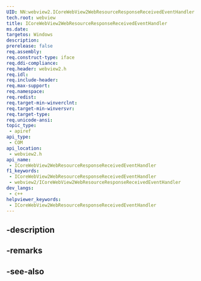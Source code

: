 ```yaml
---
UID: NN:webview2.ICoreWebView2WebResourceResponseReceivedEventHandler
tech.root: webview
title: ICoreWebView2WebResourceResponseReceivedEventHandler
ms.date: 
targetos: Windows
description: 
prerelease: false
req.assembly: 
req.construct-type: iface
req.ddi-compliance: 
req.header: webview2.h
req.idl: 
req.include-header: 
req.max-support: 
req.namespace: 
req.redist: 
req.target-min-winverclnt: 
req.target-min-winversvr: 
req.target-type: 
req.unicode-ansi: 
topic_type:
 - apiref
api_type:
 - COM
api_location:
 - webview2.h
api_name:
 - ICoreWebView2WebResourceResponseReceivedEventHandler
f1_keywords:
 - ICoreWebView2WebResourceResponseReceivedEventHandler
 - webview2/ICoreWebView2WebResourceResponseReceivedEventHandler
dev_langs:
 - c++
helpviewer_keywords:
 - ICoreWebView2WebResourceResponseReceivedEventHandler
---
```


## -description

## -remarks

## -see-also

